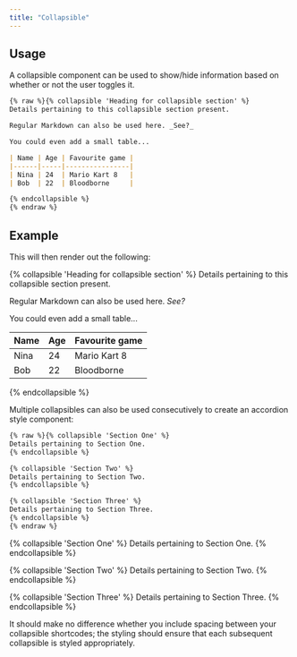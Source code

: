 ```yaml
---
title: "Collapsible"
---
```

## Usage

A collapsible component can be used to show/hide information based on whether or not the user toggles it.

```md
{% raw %}{% collapsible 'Heading for collapsible section' %}
Details pertaining to this collapsible section present.

Regular Markdown can also be used here. _See?_

You could even add a small table...

| Name | Age | Favourite game |
|------|-----|----------------|
| Nina | 24  | Mario Kart 8   |
| Bob  | 22  | Bloodborne     |

{% endcollapsible %}
{% endraw %}
```

## Example

This will then render out the following:

{% collapsible 'Heading for collapsible section' %}
Details pertaining to this collapsible section present.

Regular Markdown can also be used here. _See?_

You could even add a small table...

| Name | Age | Favourite game |
|------|-----|----------------|
| Nina | 24  | Mario Kart 8   |
| Bob  | 22  | Bloodborne     |

{% endcollapsible %}

Multiple collapsibles can also be used consecutively to create an accordion style component:

```md
{% raw %}{% collapsible 'Section One' %}
Details pertaining to Section One.
{% endcollapsible %}

{% collapsible 'Section Two' %}
Details pertaining to Section Two.
{% endcollapsible %}

{% collapsible 'Section Three' %}
Details pertaining to Section Three.
{% endcollapsible %}
{% endraw %}
```

{% collapsible 'Section One' %}
Details pertaining to Section One.
{% endcollapsible %}

{% collapsible 'Section Two' %}
Details pertaining to Section Two.
{% endcollapsible %}

{% collapsible 'Section Three' %}
Details pertaining to Section Three.
{% endcollapsible %}

It should make no difference whether you include spacing between your collapsible shortcodes; the styling should ensure that each subsequent collapsible is styled appropriately.
